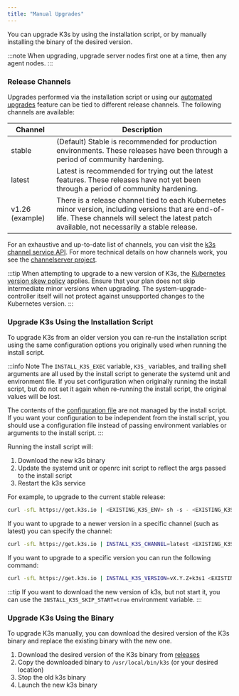 ```yaml
---
title: "Manual Upgrades"
---
```


You can upgrade K3s by using the installation script, or by manually installing the binary of the desired version.

:::note
When upgrading, upgrade server nodes first one at a time, then any agent nodes.
:::

### Release Channels

Upgrades performed via the installation script or using our [automated upgrades](automated.md) feature can be tied to different release channels. The following channels are available:

| Channel        |   Description  |
|----------------|---------|
| stable         | (Default) Stable is recommended for production environments. These releases have been through a period of community hardening. |
| latest         | Latest is recommended for trying out the latest features.  These releases have not yet been through a period of community hardening. |
| v1.26 (example)| There is a release channel tied to each Kubernetes minor version, including versions that are end-of-life. These channels will select the latest patch available, not necessarily a stable release. |

For an exhaustive and up-to-date list of channels, you can visit the [k3s channel service API](https://update.k3s.io/v1-release/channels). For more technical details on how channels work, you see the [channelserver project](https://github.com/rancher/channelserver).

:::tip
When attempting to upgrade to a new version of K3s, the [Kubernetes version skew policy](https://kubernetes.io/docs/setup/release/version-skew-policy/) applies. Ensure that your plan does not skip intermediate minor versions when upgrading. The system-upgrade-controller itself will not protect against unsupported changes to the Kubernetes version.
:::

### Upgrade K3s Using the Installation Script

To upgrade K3s from an older version you can re-run the installation script using the same configuration options you originally used when running the install script.

:::info Note
The `INSTALL_K3S_EXEC` variable, `K3S_` variables, and trailing shell arguments are all used by the install script to generate the systemd unit and environment file.
If you set configuration when originally running the install script, but do not set it again when re-running the install script, the original values will be lost.

The contents of the [configuration file](../installation/configuration.md#configuration-file) are not managed by the install script.
If you want your configuration to be independent from the install script, you should use a configuration file instead of passing environment variables or arguments to the install script.
:::

Running the install script will:

1. Download the new k3s binary
2. Update the systemd unit or openrc init script to reflect the args passed to the install script
3. Restart the k3s service

For example, to upgrade to the current stable release:

```sh
curl -sfL https://get.k3s.io | <EXISTING_K3S_ENV> sh -s - <EXISTING_K3S_ARGS>
```

If you want to upgrade to a newer version in a specific channel (such as latest) you can specify the channel:
```sh
curl -sfL https://get.k3s.io | INSTALL_K3S_CHANNEL=latest <EXISTING_K3S_ENV> sh -s - <EXISTING_K3S_ARGS>
```

If you want to upgrade to a specific version you can run the following command:

```sh
curl -sfL https://get.k3s.io | INSTALL_K3S_VERSION=vX.Y.Z+k3s1 <EXISTING_K3S_ENV> sh -s - <EXISTING_K3S_ARGS>
```

:::tip 
If you want to download the new version of k3s, but not start it, you can use the `INSTALL_K3S_SKIP_START=true` environment variable.
:::

### Upgrade K3s Using the Binary

To upgrade K3s manually, you can download the desired version of the K3s binary and replace the existing binary with the new one.

1. Download the desired version of the K3s binary from [releases](https://github.com/k3s-io/k3s/releases)
2. Copy the downloaded binary to `/usr/local/bin/k3s` (or your desired location)
3. Stop the old k3s binary
4. Launch the new k3s binary